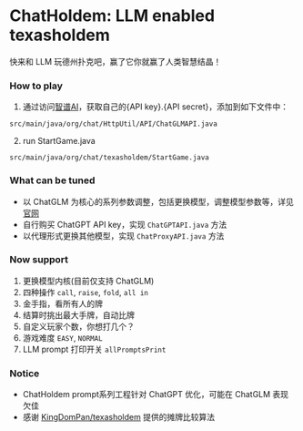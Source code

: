 # ChatHoldem: LLM enabled texasholdem

快来和 LLM 玩德州扑克吧，赢了它你就赢了人类智慧结晶！

### How to play

1. 通过访问[智谱AI](https://open.bigmodel.cn/usercenter/apikeys)，获取自己的{API key}.{API secret}，添加到如下文件中：
```
src/main/java/org/chat/HttpUtil/API/ChatGLMAPI.java
```
2. run StartGame.java

```
src/main/java/org/chat/texasholdem/StartGame.java
```


### What can be tuned
- 以 ChatGLM 为核心的系列参数调整，包括更换模型，调整模型参数等，详见[官网](https://open.bigmodel.cn/dev/api#overview)
- 自行购买 ChatGPT API key，实现 `ChatGPTAPI.java` 方法
- 以代理形式更换其他模型，实现 `ChatProxyAPI.java` 方法

### Now support
1. 更换模型内核(目前仅支持 ChatGLM)
2. 四种操作 `call`, `raise`, `fold`, `all in`
2. 金手指，看所有人的牌
3. 结算时挑出最大手牌，自动比牌
4. 自定义玩家个数，你想打几个？
5. 游戏难度 `EASY`, `NORMAL`
6. LLM prompt 打印开关 `allPromptsPrint`


### Notice
- ChatHoldem prompt系列工程针对 ChatGPT 优化，可能在 ChatGLM 表现欠佳
- 感谢 [KingDomPan/texasholdem](https://github.com/KingDomPan/texasholdem) 提供的摊牌比较算法